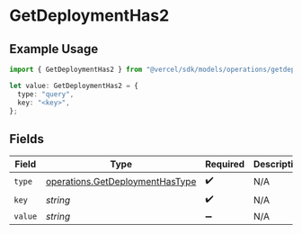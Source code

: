 # GetDeploymentHas2

## Example Usage

```typescript
import { GetDeploymentHas2 } from "@vercel/sdk/models/operations/getdeployment.js";

let value: GetDeploymentHas2 = {
  type: "query",
  key: "<key>",
};
```

## Fields

| Field                                                                              | Type                                                                               | Required                                                                           | Description                                                                        |
| ---------------------------------------------------------------------------------- | ---------------------------------------------------------------------------------- | ---------------------------------------------------------------------------------- | ---------------------------------------------------------------------------------- |
| `type`                                                                             | [operations.GetDeploymentHasType](../../models/operations/getdeploymenthastype.md) | :heavy_check_mark:                                                                 | N/A                                                                                |
| `key`                                                                              | *string*                                                                           | :heavy_check_mark:                                                                 | N/A                                                                                |
| `value`                                                                            | *string*                                                                           | :heavy_minus_sign:                                                                 | N/A                                                                                |
